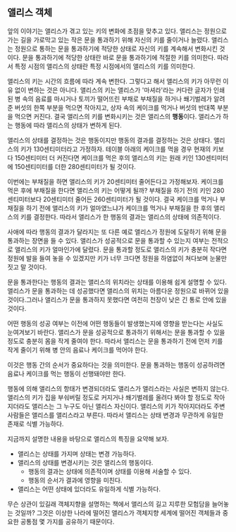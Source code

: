 ## 앨리스 객체
앞의 이야기는 앨리스가 겪고 있는 키의 변화에 초점을 맞추고 있다. 앨리스는 정원으로 가는 길을 가로막고 있는 작은 문을 통과하기 위해 자신의 키를 줄이거나 늘렸다. 앨리스는 정원으로 통하는 문을 통과하기에 적당한 상태로 자신의 키를 계속해서 변화시킨 것이다. 문을 통과하기에 적당한 상태란 바로 문을 통과하기에 적절한 키를 의미한다. 따라서 특정 시점의 앨리스의 상태란 특정 시점에서의 앨리스의 키를 의미한다.

앨리스의 키는 시간의 흐름에 따라 계속 변한다. 그렇다고 해서 앨리스의 키가 아무런 이유 없이 변하는 것은 아니다. 앨리스의 키는 앨리스가 '마셔라'라는 커다란 글자가 인쇄된 병 속의 음료를 마시거나 토끼가 떨어뜨린 부채로 부채질을 하거나 쐐기벌레가 알려준 버섯의 한쪽 부분을 먹으면 작아지고, 상자 속의 케이크를 먹거나 버섯의 반대쪽 부분을 먹으면 커진다. 결국 앨리스의 키를 변화시키는 것은 앨리스의 **행동**이다. 앨리스가 하는 행동에 따라 앨리스의 상태가 변하게 된다.

앨리스의 상태를 결정하는 것은 행동이지만 행동의 결과를 결정하는 것은 상태다. 앨리스의 키가 130센티미터라고 가정하자. 테이블 아래의 케이크를 먹을 경우 현재의 키보다 150센티미터 더 커진다면 케이크를 먹은 후의 앨리스의 키는 원래 키인 130센티미터에 150센티미터를 더한 280센티미터가 될 것이다.

이번에는 부채질을 하면 앨리스의 키가 20센티미터 줄어든다고 가정해보자. 케이크를 먹은 후에 부채질을 한다면 앨리스의 키는 어떻게 될까? 부채질을 하기 전의 키인 280센티미터보다 20센티미터 줄어든 260센티미터가 될 것이다. 결국 케이크를 먹거나 부채질을 하기 전에 앨리스의 키가 얼마였느냐가 케이크를 먹거나 부채질을 한 후의 앨리스의 키를 결정한다. 따라서 앨리스가 한 행동의 결과는 앨리스의 상태에 의존적이다.

사애에 따라 행동의 결과가 달라지는 또 다른 예로 앨리스가 정원에 도달하기 위해 문을 통과하는 장면을 들 수 있다. 앨리스가 성공적으로 문을 통과할 수 있는지 여부는 전적으로 앨리스의 키가 얼마인가에 달렸다. 문을 통과할 정도로 앨리스의 키가 충분히 작다면 정원에 발을 들여 놓을 수 있겠지만 키가 너무 크다면 정원을 하염없이 쳐다보며 눈물만 짓고 말 것이다.

문을 통과한다는 행동의 결과는 앨리스의 위치라는 상태를 이용해 쉽게 설명할 수 있다. 앨리스가 문을 통과하는 데 성공했다면 앨리스의 위치는 아름다운 정원으로 바뀌어 있을 것이다.그러나 앨리스가 문을 통과하지 못했다면 여전히 천장이 낮은 긴 통로 안에 있을 것이다.

어떤 행동의 성공 여부는 이전에 어떤 행동들이 발생했는지에 영향을 받는다는 사실도 눈여겨보기 바란다. 앨리스가 문을 성공적으로 통과하기 위해서는 문을 통과할 수 있을 정도로 충분히 몸을 작게 줄여야 한다. 따라서 앨리스는 문을 통과하기 전에 먼저 키를 작게 줄이기 위해 병 안의 음료나 케이크를 먹어야 한다.

이것은 행동 간의 순서가 중요하다는 것을 의미한다. 문을 통과하는 행동이 성공하려면 음료나 케이크를 먹는 행동이 선행돼야만 한다.

행동에 의해 앨리스의 항태가 변경되더라도 앨리스가 앨리스라는 사실은 변하지 않는다. 앨리스의 키가 집을 부숴버릴 정도로 커지거나 쐐기벌레를 올려다 봐야 할 정도로 작아지더라도 앨리스는 그 누구도 아닌 앨리스 자신이다. 앨리스의 키가 작아지더라도 주변 사람들은 앨리스를 앨리스라고 부른다. 따라서 앨리스는 상태 변경과 무관하게 유일한 존재로 식별 가능하다.

지금까지 설명한 내용을 바탕으로 앨리스의 특징을 요약해 보자.

- 앨리스는 상태를 가지며 상태는 변경 가능하다.
- 앨리스의 상태를 변경시키는 것은 앨리스의 행동이다.
	- 행동의 결과는 상태에 의존적이며 상태를 이용해 서술할 수 있다.
	- 행동의 순서가 결과에 영향을 미친다.
- 앨리스는 어떤 상태에 있더라도 유일하게 식별 가능하다.

무슨 상관이 있길래 객체지향을 설명하는 책에서 앨리스의 길고 지루한 모험담을 늘어놓는 것일까? 그것은 이상한 나라에 떨어진 앨리스가 객체지향 세계에 떨어진 객체들과 중요한 공통점 몇 가지를 공유하기 때문이다.